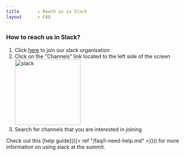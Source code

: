 ```yaml
---
title       : Reach us in Slack
layout      : FAQ
---
```

### How to reach us in Slack?

1. Click [here](https://join.slack.com/t/os-summit/shared_invite/enQtNTUwMzczMjc1NDQxLTk3OTQxNzM1YzdkNGNjMDMwMGYwN2UxZjFlNGUxMjVkMGVlM2NmMTA5YjkwNDJiZTg0MmEwZDhkMjg1OGZiZjU) to join our slack organisation
2. Click on the "Channels" link located to the left side of the screen
<img src="/img/pages/slack_channels.png" alt="slack" style="width: 180px;"/><br/>
4. Search for channels that you are interested in joining 

Check out this [help guide]({{< ref "/faq/I-need-help.md" >}})) for more information on using slack at the summit.
